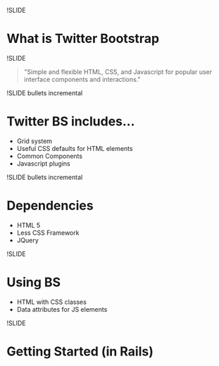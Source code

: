 !SLIDE
# What is Twitter Bootstrap #

!SLIDE
> "Simple and flexible HTML, CSS, and Javascript for popular user interface components and interactions."

!SLIDE bullets incremental
# Twitter BS includes...
	
* Grid system
* Useful CSS defaults for HTML elements
* Common Components
* Javascript plugins	

!SLIDE bullets incremental
# Dependencies
* HTML 5
* Less CSS Framework
* JQuery

!SLIDE
# Using BS
* HTML with CSS classes
* Data attributes for JS elements

!SLIDE
# Getting Started (in Rails)